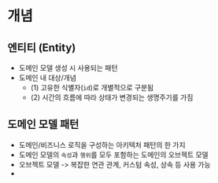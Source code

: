 # 개념

## 엔티티 (Entity)
- 도메인 모델 생성 시 사용되는 패턴
- 도메인 내 대상/개념
  - (1) 고유한 식별자(`id`)로 개별적으로 구분됨
  - (2) 시간의 흐름에 따라 상태가 변경되는 생명주기를 가짐

## 도메인 모델 패턴
- 도메인/비즈니스 로직을 구성하는 아키텍처 패턴의 한 가지
- 도메인 모델의 `속성`과 `행위`를 모두 포함하는 도메인의 오브젝트 모델
- 오브젝트 모델 -> 복잡한 연관 관계, 커스텀 속성, 상속 등 사용 가능
- 